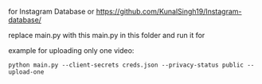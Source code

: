for Instagram Database or https://github.com/KunalSingh19/Instagram-database/

replace main.py with this main.py in this folder and run it for 

example for uploading only one video: 
```
python main.py --client-secrets creds.json --privacy-status public --upload-one
```
